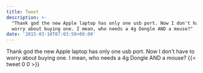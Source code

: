 ```yaml
---
title: Tweet
description: >-
  "Thank god the new Apple laptop has only one usb port. Now I don't have to
  worry about buying one. I mean, who needs a 4g Dongle AND a mouse?"
date: '2015-03-10T07:03:58+00:00'
---
```

Thank god the new Apple laptop has only one usb port. Now I don't have to worry about buying one. I mean, who needs a 4g Dongle AND a mouse?
      {{< tweet 0 0 >}}
    
